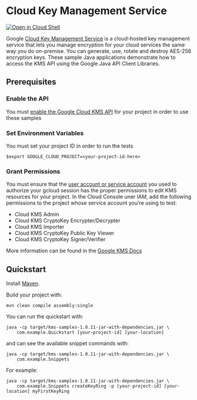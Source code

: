 # Cloud Key Management Service

<a href="https://console.cloud.google.com/cloudshell/open?git_repo=https://github.com/GoogleCloudPlatform/java-docs-samples&page=editor&open_in_editor=kms/README.md">
<img alt="Open in Cloud Shell" src ="http://gstatic.com/cloudssh/images/open-btn.png"></a>

Google [Cloud Key Management Service](https://cloud.google.com/kms/) is a
cloud-hosted key management service that lets you manage encryption for your
cloud services the same way you do on-premise. You can generate, use, rotate and
destroy AES-256 encryption keys. These sample Java applications demonstrate
how to access the KMS API using the Google Java API Client Libraries.

## Prerequisites

### Enable the API

You must [enable the Google Cloud KMS API](https://console.cloud.google.com/flows/enableapi?apiid=cloudkms.googleapis.com) for your project in order to use these samples

### Set Environment Variables

You must set your project ID in order to run the tests

`$export GOOGLE_CLOUD_PROJECT=<your-project-id-here>`

### Grant Permissions

You must ensure that the [user account or service account](https://cloud.google.com/iam/docs/service-accounts#differences_between_a_service_account_and_a_user_account) you used to authorize your gcloud session has the proper permissions to edit KMS resources for your project. In the Cloud Console uner IAM, add the following permissions to the project whose service account you're using to test:

* Cloud KMS Admin
* Cloud KMS CryptoKey Encrypter/Decrypter
* Cloud KMS Importer
* Cloud KMS CryptoKey Public Key Viewer
* Cloud KMS CryptoKey Signer/Verifier

More information can be found in the [Google KMS Docs](https://cloud.google.com/kms/docs/reference/permissions-and-roles)

## Quickstart

Install [Maven](http://maven.apache.org/).

Build your project with:

    mvn clean compile assembly:single

You can run the quickstart with:

    java -cp target/kms-samples-1.0.11-jar-with-dependencies.jar \
        com.example.Quickstart [your-project-id] [your-location]

and can see the available snippet commands with:

    java -cp target/kms-samples-1.0.11-jar-with-dependencies.jar \
        com.example.Snippets

For example:

    java -cp target/kms-samples-1.0.11-jar-with-dependencies.jar \
        com.example.Snippets createKeyRing -p [your-project-id] [your-location] myFirstKeyRing
